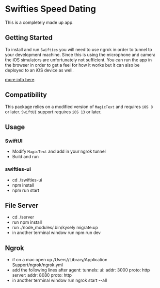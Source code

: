 # Swifties Speed Dating
This is a completely made up app.

## Getting Started
To install and run `Swifties` you will need to use ngrok in order to tunnel to your development machine. Since this is using
the microphone and camera the iOS simulators are unfortunately not sufficient.  You can run the app in the browser in order to get a feel for how it works but it can also be deployed to an iOS device as well.

[more info here]([https://developer.apple.com/documentation/xcode/adding-package-dependencies-to-your-app](https://ngrok.com/downloads/mac-os)).

## Compatibility
This package relies on a modified version of `MagicText` and requires `iOS 8` or later. `SwiftUI` support requires `iOS 13` or later.

## Usage
### SwiftUI
- Modify `MagicText` and add in your ngrok tunnel
- Build and run

### swifties-ui
- cd ./swifties-ui
- npm install
- npm run start

## File Server
- cd ./server
- run npm install
- run ./node_modules/.bin/kysely migrate:up
- in another terminal window run npm run dev

## Ngrok
- if on a mac open up /Users/<user>/Library/Application Support/ngrok/ngrok.yml
- add the following lines after agent:
  tunnels:
  ui:
    addr: 3000
    proto: http
  server:
    addr: 8080
    proto: http
- in another terminal window run ngrok start --all
